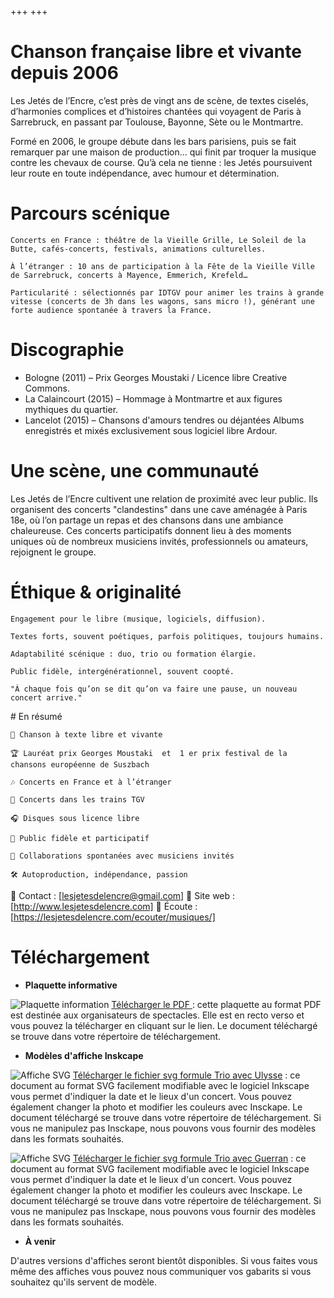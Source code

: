 
+++
+++

# Chanson française libre et vivante depuis 2006

Les Jetés de l’Encre, c’est près de vingt ans de scène, de textes ciselés, d’harmonies complices et d’histoires chantées qui voyagent de Paris à Sarrebruck, en passant par Toulouse, Bayonne, Sète ou le Montmartre.

Formé en 2006, le groupe débute dans les bars parisiens, puis se fait remarquer par une maison de production… qui finit par troquer la musique contre les chevaux de course. Qu’à cela ne tienne : les Jetés poursuivent leur route en toute indépendance, avec humour et détermination.

# Parcours scénique

    Concerts en France : théâtre de la Vieille Grille, Le Soleil de la Butte, cafés-concerts, festivals, animations culturelles.

    À l’étranger : 10 ans de participation à la Fête de la Vieille Ville de Sarrebruck, concerts à Mayence, Emmerich, Krefeld…

    Particularité : sélectionnés par IDTGV pour animer les trains à grande vitesse (concerts de 3h dans les wagons, sans micro !), générant une forte audience spontanée à travers la France.

# Discographie

   - Bologne (2011) – Prix Georges Moustaki / Licence libre Creative Commons.
   - La Calaincourt (2015) – Hommage à Montmartre et aux figures mythiques du quartier.
   - Lancelot (2015) – Chansons d'amours tendres ou déjantées
    Albums enregistrés et mixés exclusivement sous logiciel libre Ardour.

# Une scène, une communauté

Les Jetés de l’Encre cultivent une relation de proximité avec leur public. Ils organisent des concerts "clandestins" dans une cave aménagée à Paris 18e, où l’on partage un repas et des chansons dans une ambiance chaleureuse. Ces concerts participatifs donnent lieu à des moments uniques où de nombreux musiciens invités, professionnels ou amateurs, rejoignent le groupe.

# Éthique & originalité

    Engagement pour le libre (musique, logiciels, diffusion).

    Textes forts, souvent poétiques, parfois politiques, toujours humains.

    Adaptabilité scénique : duo, trio ou formation élargie.

    Public fidèle, intergénérationnel, souvent coopté.

    "À chaque fois qu’on se dit qu’on va faire une pause, un nouveau concert arrive."

# En résumé

    🎤 Chanson à texte libre et vivante

    🏆 Lauréat prix Georges Moustaki  et  1 er prix festival de la chansons européenne de Suszbach 
    
    🎶 Concerts en France et à l’étranger

    🚄 Concerts dans les trains TGV

    🎧 Disques sous licence libre

    👫 Public fidèle et participatif

    🎻 Collaborations spontanées avec musiciens invités

    🛠️ Autoproduction, indépendance, passion

📩 Contact : [lesjetesdelencre@gmail.com]
📍 Site web : [http://www.lesjetesdelencre.com]
🎵 Écoute : [https://lesjetesdelencre.com/ecouter/musiques/]


# Téléchargement 

- **Plaquette informative**

 ![Plaquette information](/documents/Plaquette.png) <a href="/documents/Plaquette.pdf" download> Télécharger le PDF </a>: cette plaquette au format PDF est destinée aux organisateurs de spectacles. Elle est en recto verso et vous pouvez la télécharger en cliquant sur le lien. Le document téléchargé se trouve dans votre répertoire de
téléchargement.

- **Modèles d'affiche Inskcape**


 ![Affiche SVG](/documents/affichevierge.png) <a href="/documents/affichevierge.svg" download> Télécharger le fichier svg formule Trio avec Ulysse</a> : ce document au format SVG facilement
 modifiable avec le logiciel  Inkscape vous permet d'indiquer la date et le lieux d'un concert. Vous pouvez également changer la photo et modifier les couleurs avec Insckape. Le document téléchargé se trouve dans votre répertoire de
téléchargement. Si vous ne manipulez pas Insckape, nous pouvons vous  fournir des modèles dans les formats souhaités.

![Affiche SVG](/documents/afficheviergetrioguerran.png) <a href="/documents/afficheviergetrioguerran.svg" download> Télécharger le fichier svg formule Trio avec Guerran</a> : ce document au format SVG facilement
 modifiable avec le logiciel  Inkscape vous permet d'indiquer la date et le lieux d'un concert. Vous pouvez également changer la photo et modifier les couleurs avec Insckape. Le document téléchargé se trouve dans votre répertoire de
téléchargement. Si vous ne manipulez pas Insckape, nous pouvons vous fournir des modèles dans les formats souhaités.

 - **À venir**

 D'autres versions d'affiches seront bientôt disponibles. Si vous faites vous même des affiches vous pouvez nous communiquer vos gabarits si vous souhaitez qu'ils servent de
 modèle.



